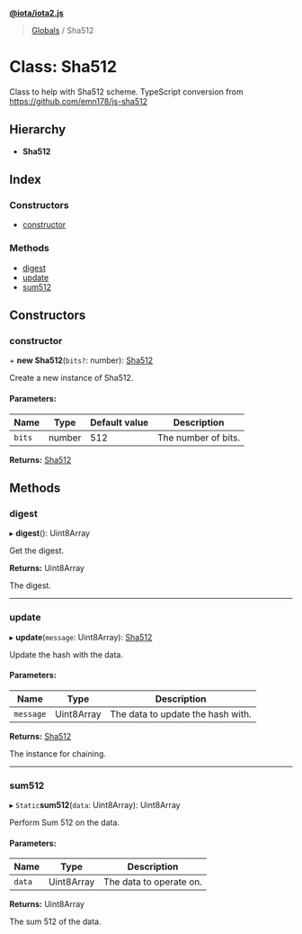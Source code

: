 **[@iota/iota2.js](../README.md)**

> [Globals](../README.md) / Sha512

# Class: Sha512

Class to help with Sha512 scheme.
TypeScript conversion from https://github.com/emn178/js-sha512

## Hierarchy

* **Sha512**

## Index

### Constructors

* [constructor](sha512.md#constructor)

### Methods

* [digest](sha512.md#digest)
* [update](sha512.md#update)
* [sum512](sha512.md#sum512)

## Constructors

### constructor

\+ **new Sha512**(`bits?`: number): [Sha512](sha512.md)

Create a new instance of Sha512.

#### Parameters:

Name | Type | Default value | Description |
------ | ------ | ------ | ------ |
`bits` | number | 512 | The number of bits.  |

**Returns:** [Sha512](sha512.md)

## Methods

### digest

▸ **digest**(): Uint8Array

Get the digest.

**Returns:** Uint8Array

The digest.

___

### update

▸ **update**(`message`: Uint8Array): [Sha512](sha512.md)

Update the hash with the data.

#### Parameters:

Name | Type | Description |
------ | ------ | ------ |
`message` | Uint8Array | The data to update the hash with. |

**Returns:** [Sha512](sha512.md)

The instance for chaining.

___

### sum512

▸ `Static`**sum512**(`data`: Uint8Array): Uint8Array

Perform Sum 512 on the data.

#### Parameters:

Name | Type | Description |
------ | ------ | ------ |
`data` | Uint8Array | The data to operate on. |

**Returns:** Uint8Array

The sum 512 of the data.
